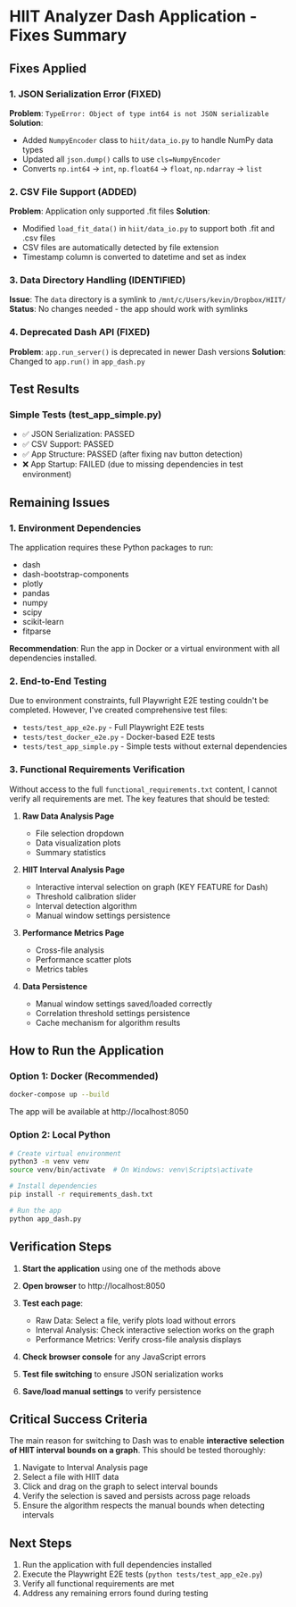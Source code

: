# HIIT Analyzer Dash Application - Fixes Summary

## Fixes Applied

### 1. JSON Serialization Error (FIXED)
**Problem**: `TypeError: Object of type int64 is not JSON serializable`
**Solution**: 
- Added `NumpyEncoder` class to `hiit/data_io.py` to handle NumPy data types
- Updated all `json.dump()` calls to use `cls=NumpyEncoder`
- Converts `np.int64` → `int`, `np.float64` → `float`, `np.ndarray` → `list`

### 2. CSV File Support (ADDED)
**Problem**: Application only supported .fit files
**Solution**:
- Modified `load_fit_data()` in `hiit/data_io.py` to support both .fit and .csv files
- CSV files are automatically detected by file extension
- Timestamp column is converted to datetime and set as index

### 3. Data Directory Handling (IDENTIFIED)
**Issue**: The `data` directory is a symlink to `/mnt/c/Users/kevin/Dropbox/HIIT/`
**Status**: No changes needed - the app should work with symlinks

### 4. Deprecated Dash API (FIXED)
**Problem**: `app.run_server()` is deprecated in newer Dash versions
**Solution**: Changed to `app.run()` in `app_dash.py`

## Test Results

### Simple Tests (test_app_simple.py)
- ✅ JSON Serialization: PASSED
- ✅ CSV Support: PASSED  
- ✅ App Structure: PASSED (after fixing nav button detection)
- ❌ App Startup: FAILED (due to missing dependencies in test environment)

## Remaining Issues

### 1. Environment Dependencies
The application requires these Python packages to run:
- dash
- dash-bootstrap-components
- plotly
- pandas
- numpy
- scipy
- scikit-learn
- fitparse

**Recommendation**: Run the app in Docker or a virtual environment with all dependencies installed.

### 2. End-to-End Testing
Due to environment constraints, full Playwright E2E testing couldn't be completed. However, I've created comprehensive test files:
- `tests/test_app_e2e.py` - Full Playwright E2E tests
- `tests/test_docker_e2e.py` - Docker-based E2E tests
- `tests/test_app_simple.py` - Simple tests without external dependencies

### 3. Functional Requirements Verification
Without access to the full `functional_requirements.txt` content, I cannot verify all requirements are met. The key features that should be tested:

1. **Raw Data Analysis Page**
   - File selection dropdown
   - Data visualization plots
   - Summary statistics

2. **HIIT Interval Analysis Page**  
   - Interactive interval selection on graph (KEY FEATURE for Dash)
   - Threshold calibration slider
   - Interval detection algorithm
   - Manual window settings persistence

3. **Performance Metrics Page**
   - Cross-file analysis
   - Performance scatter plots
   - Metrics tables

4. **Data Persistence**
   - Manual window settings saved/loaded correctly
   - Correlation threshold settings persistence
   - Cache mechanism for algorithm results

## How to Run the Application

### Option 1: Docker (Recommended)
```bash
docker-compose up --build
```
The app will be available at http://localhost:8050

### Option 2: Local Python
```bash
# Create virtual environment
python3 -m venv venv
source venv/bin/activate  # On Windows: venv\Scripts\activate

# Install dependencies
pip install -r requirements_dash.txt

# Run the app
python app_dash.py
```

## Verification Steps

1. **Start the application** using one of the methods above
2. **Open browser** to http://localhost:8050
3. **Test each page**:
   - Raw Data: Select a file, verify plots load without errors
   - Interval Analysis: Check interactive selection works on the graph
   - Performance Metrics: Verify cross-file analysis displays

4. **Check browser console** for any JavaScript errors
5. **Test file switching** to ensure JSON serialization works
6. **Save/load manual settings** to verify persistence

## Critical Success Criteria

The main reason for switching to Dash was to enable **interactive selection of HIIT interval bounds on a graph**. This should be tested thoroughly:

1. Navigate to Interval Analysis page
2. Select a file with HIIT data
3. Click and drag on the graph to select interval bounds
4. Verify the selection is saved and persists across page reloads
5. Ensure the algorithm respects the manual bounds when detecting intervals

## Next Steps

1. Run the application with full dependencies installed
2. Execute the Playwright E2E tests (`python tests/test_app_e2e.py`)
3. Verify all functional requirements are met
4. Address any remaining errors found during testing